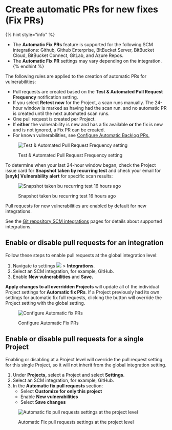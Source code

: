 # Create automatic PRs for new fixes (Fix PRs)

{% hint style="info" %}
* The **Automatic Fix PRs** feature is supported for the following SCM integrations: Github, Github Enterprise, BitBucket Server, BitBucket Cloud, BitBucket Connect, GitLab, and Azure Repos.
* The **Automatic Fix PR** settings may vary depending on the integration.
{% endhint %}

The following rules are applied to the creation of automatic PRs for vulnerabilities:

* Pull requests are created based on the **Test & Automated Pull Request Frequency** notification setting.
* If you select **Retest now** for the Project, a scan runs manually. The 24-hour window is marked as having had the scan run. and no automatic PR is created until the next automated scan runs.
* One pull request is created per Project.
* If **either** the vulnerability is new and has a fix available **or** the fix is new and is not ignored, a Fix PR can be created.
* For known vulnerabilities, see [Configure Automatic Backlog PRs.](../../../scan-using-snyk/pull-requests/snyk-fix-pull-or-merge-requests/create-automatic-prs-for-backlog-issues-and-known-vulnerabilities-backlog-prs.md)&#x20;

<figure><img src="../../../.gitbook/assets/os1.png" alt="Test &#x26; Automated Pull Request Frequency setting"><figcaption><p>Test &#x26; Automated Pull Request Frequency setting</p></figcaption></figure>

To determine when your last 24-hour window began, check the Project issue card for **Snapshot taken by recurring test** and check your email for **\[snyk] Vulnerability alert** for specific scan results:

<figure><img src="../../../.gitbook/assets/os2.png" alt="Snapshot taken bu recurring test 16 hours ago"><figcaption><p>Snapshot taken bu recurring test 16 hours ago</p></figcaption></figure>

Pull requests for new vulnerabilities are enabled by default for new integrations.

See the [Git repository SCM integrations](../../../scm-ide-and-ci-cd-integrations/snyk-scm-integrations/) pages for details about supported integrations.

## Enable or disable pull requests for an integration

Follow these steps to enable pull requests at the global integration level:

1. Navigate to settings ![](../../../.gitbook/assets/cog\_icon.png) > **Integrations**.
2. Select an SCM integration, for example, GitHub.
3. Enable **New vulnerabilities** and **Save.**

**Apply changes to all overridden Projects** will update all of the individual Project settings for **Automatic fix PRs**. If a Project previously had its own settings for automatic fix full requests, clicking the button will override the Project setting with the global setting.

<figure><img src="../../../.gitbook/assets/Screenshot 2023-05-03 at 14.49.59.png" alt="Configure Automatic fix PRs"><figcaption><p>Configure Automatic Fix PRs</p></figcaption></figure>

## Enable or disable pull requests for a single Project

Enabling or disabling at a Project level will override the pull request setting for this single Project, so it will not inherit from the global integration setting.

1. Under **Projects,** select a Project and select **Settings**.
2. Select an SCM integration, for example, GitHub.
3. In the **Automatic fix pull requests** section:
   * Select **Customize for only this project**
   * Enable **New vulnerabilities**
   * Select **Save changes**

<figure><img src="../../../.gitbook/assets/os3.png" alt="Automatic fix pull requests settings at the project level"><figcaption><p>Automatic Fix pull requests settings at the project level</p></figcaption></figure>
